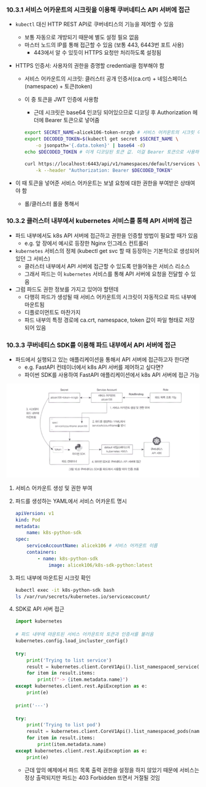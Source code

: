 ### 10.3.1 서비스 어카운트의 시크릿을 이용해 쿠버네티스 API 서버에 접근

- `kubectl` 대신 HTTP REST API로 쿠버네티스의 기능을 제어할 수 있음
    - 보통 자동으로 개방되기 때문에 별도 설정 필요 없음
    - 마스터 노드의 IP를 통해 접근할 수 있음 (보통 443, 6443번 포트 사용)
        - 443에서 알 수 있듯이 HTTPS 요청만 처리하도록 설정됨
- HTTPS 인증서: 사용자의 권한을 증명할 credential을 첨부해야 함
    - 서비스 어카운트의 시크릿: 클러스터 공개 인증서(ca.crt) + 네임스페이스(namespace) + 토큰(token)
    - 이 중 토큰을 JWT 인증에 사용함
        - 근데 시크릿은 base64 인코딩 되어있으므로 디코딩 후 Authorization 헤더에 Bearer 토큰으로 넣어줌
        
        ```bash
        export SECRET_NAME=alicek106-token-nrzgb # 서비스 어카운트의 시크릿 이름
        export DECODED_TOKEN=$(kubectl get secret $SECRET_NAME \
        	-o jsonpath='{.data.token}' | base64 -d)
        echo $DECODED_TOKEN # 이게 디코딩된 토큰 값. 이걸 Bearer 토큰으로 사용하면 됨
        ```
        
        ```bash
        curl https://localhost:6443/api/v1/namespaces/default/services \
        	-k --header "Authorization: Bearer $DECODED_TOKEN"
        ```
        
- 이 때 토큰을 넣어준 서비스 어카운트는 보낼 요청에 대한 권한을 부여받은 상태여야 함
    - 롤/클러스터 롤을 통해서

### 10.3.2 클러스터 내부에서 kubernetes 서비스를 통해 API 서버에 접근

- 파드 내부에서도 k8s API 서버에 접근하고 권한을 인증할 방법이 필요할 때가 있음
    - e.g. 앞 장에서 예시로 등장한 Nginx 인그레스 컨트롤러
- `kubernetes` 서비스의 정체 (kubectl get svc 할 때 등장하는 기본적으로 생성되어있던 그 서비스)
    - 클러스터 내부에서 API 서버에 접근할 수 있도록 만들어놓은 서비스 리소스
    - 그래서 파드는 이 `kubernetes` 서비스를 통해 API 서버에 요청을 전달할 수 있음
- 그럼 파드도 권한 정보를 가지고 있어야 할텐데
    - 다행히 파드가 생성될 때 서비스 어카운트의 시크릿이 자동적으로 파드 내부에 마운트됨
    - 디플로이먼트도 마찬가지
    - 파드 내부의 특정 경로에 ca.crt, namespace, token 값이 파일 형태로 저장되어 있음

### 10.3.3 쿠버네티스 SDK를 이용해 파드 내부에서 API 서버에 접근

- 파드에서 실행되고 있는 애플리케이션을 통해서 API 서버에 접근하고자 한다면
    - e.g. FastAPI 컨테이너에서 k8s API 서버를 제어하고 싶다면?
    - 파이썬 SDK를 사용하여 FastAPI 애플리케이션에서 k8s API 서버에 접근 가능

![sdk](./sdk.png)

1. 서비스 어카운트 생성 및 권한 부여
2. 파드를 생성하는 YAML에서 서비스 어카운트 명시
    
    ```yaml
    apiVersion: v1
    kind: Pod
    metadata:
    	name: k8s-python-sdk
    spec:
    	serviceAccountName: alicek106 # 서비스 어카운트 이름
    	containers:
    		- name: k8s-python-sdk
    			image: alicek106/k8s-sdk-python:latest
    ```
    
3. 파드 내부에 마운트된 시크릿 확인
    
    ```bash
    kubectl exec -it k8s-python-sdk bash
    ls /var/run/secrets/kubernetes.io/serviceaccount/
    ```
    
4. SDK로 API 서버 접근
    
    ```python
    import kubernetes
    
    # 파드 내부에 마운트된 서비스 어카운트의 토큰과 인증서를 불러옴
    kubernetes.config.load_incluster_config()
    
    try:
    	print('Trying to list service')
    	result = kubernetes.client.CoreV1Api().list_namespaced_service(namespace='default')
    	for item in result.items:
    		print(f"-> {item.metadata.name}")
    except kubernetes.client.rest.ApiException as e:
    	print(e)
    	
    print('---')
    
    try:
    	print('Trying to list pod')
    	result = kubernetes.client.CoreV1Api().list_namespaced_pods(namespace='default')
    	for item in result.items:
    		print(item.metadata.name)
    except kubernetes.client.rest.ApiException as e:
    	print(e)
    ```
    
    - 근데 앞의 예제에서 파드 목록 출력 권한을 설정을 하지 않았기 때문에 서비스는 정상 출력되지만 파드는 403 Forbidden 뜨면서 거절될 것임